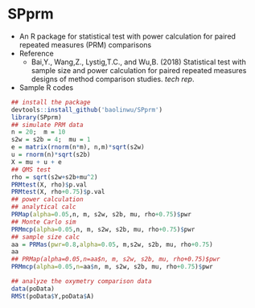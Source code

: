 # SPprm
 - An R package for statistical test with power calculation for paired repeated measures (PRM) comparisons
 - Reference
    - Bai,Y., Wang,Z., Lystig,T.C., and Wu,B. (2018) Statistical test
      with sample size and power calculation for paired repeated
      measures designs of method comparison studies. *tech rep*.
 - Sample R codes
```R
 ## install the package
 devtools::install_github('baolinwu/SPprm')
 library(SPprm)
 ## simulate PRM data
 n = 20;  m = 10
 s2w = s2b = 4;  mu = 1
 e = matrix(rnorm(n*m), n,m)*sqrt(s2w)
 u = rnorm(n)*sqrt(s2b)
 X = mu + u + e
 ## QMS test
 rho = sqrt(s2w+s2b+mu^2)
 PRMtest(X, rho)$p.val
 PRMtest(X, rho+0.75)$p.val
 ## power calculation
 ## analytical calc
 PRMap(alpha=0.05,n, m, s2w, s2b, mu, rho+0.75)$pwr
 ## Monte Carlo sim
 PRMmcp(alpha=0.05,n, m, s2w, s2b, mu, rho+0.75)$pwr
 ## sample size calc
 aa = PRMas(pwr=0.8,alpha=0.05, m,s2w, s2b, mu, rho+0.75)
 aa
 ## PRMap(alpha=0.05,n=aa$n, m, s2w, s2b, mu, rho+0.75)$pwr
 PRMmcp(alpha=0.05,n=aa$n, m, s2w, s2b, mu, rho+0.75)$pwr

 ## analyze the oxymetry comparison data
 data(poData)
 RMSt(poData$Y,poData$A)

```
